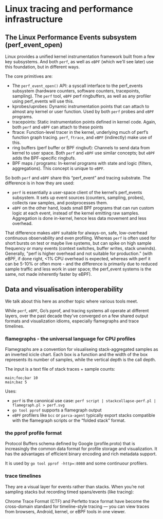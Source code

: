 # Linux tracing and performance infrastructure

## The Linux Performance Events subsystem (perf_event_open)

Linux provides a unified kernel instrumentation framework built from a few key subsystems. And both `perf`, as well as `eBPF` (which we'll see later) use this foundation, but in different ways.

The core primitives are:
- The `perf_event_open()` API: a syscall interface to the perf_events subsystem (hardware counters, software counters, tracepoints, sampling). The `perf` tool, `eBPF` perf ringbuffers, as well as any profiler using perf_events will use this.
- kprobes/uprobes: Dynamic instrumentation points that can attach to almost any kernel or user function. Used by both `perf` probes and `eBPF` programs.
- tracepoints: Static instrumentation points defined in kernel code. Again, both `perf` and `eBPF` can attach to these points
- ftrace: Function-level tracer in the kernel, underlying much of perf’s function graph tracing. `perf`, `ftrace`, and `eBPF` (indirectly) make use of this.
- ring buffers (perf buffer or BPF ringbuf): Channels to send data from kernel to user space. Both `perf` and `eBPF` use similar concepts; but `eBPF` adds the BPF-specific ringbufs.
- BPF maps / programs: In-kernel programs with state and logic (filters, aggregations). This concept is unique to `eBPF`.

So both `perf` and `eBPF` share this “perf_event” and tracing substrate. The difference is in how they are used:
- `perf` is essentially a user-space client of the kernel’s perf_events subsystem. It sets up event sources (counters, sampling, probes), collects raw samples, and postprocesses them.
- `eBPF` on the other hand, loads small BPF programs that can run custom logic at each event, instead of the kernel emitting raw samples. Aggregation is done in-kernel, hence less data movement and less overhead.

That difference makes `eBPF` suitable for always-on, safe, low-overhead continuous observability and even profiling. Whereas `perf` is often used for short bursts on test or maybe live systems, but can spike on high sample frequency or many events (context switches, buffer writes, stack unwinds). Generally, "perf is higher overhead and not suitable for production." (with eBPF, if done right, <1% CPU overhead is expected, whereas with perf it can be 5-10% or often more - and the difference is primarily due to reduced sample traffic and less work in user space; the perf_event systems is the same, not made inherently faster by eBPF).

## Data and visualisation interoperability

We talk about this here as another topic where various tools meet.

While `perf`, `eBPF`, Go’s pprof, and tracing systems all operate at different layers, over the past decade they’ve converged on a few shared output formats and visualization idioms, especially flamegraphs and trace timelines.

### flamegraphs - the universal language for CPU profiles

Flamegraphs are a convention for visualiseing stack-aggregated samples as an inverted icicle chart.
Each box is a function and the width of the box represents its number of samples, while the vertical depth is the call depth.

The input is a text file of stack traces + sample counts:
```
main;foo;bar 10
main;baz 5
```

Uses:
- `perf` is the canonical use case: `perf script | stackcollapse-perf.pl | flamegraph.pl > perf.svg`
- `go tool pprof` supports a flamegraph output
- `eBPF` profilers like `bcc` or `parca-agent` typically export stacks compatible with the flamegraph scripts or the “folded stack” format.

### the pprof profile format

Protocol Buffers schema defined by Google (profile.proto) that is increasingly the common data format for profile storage and visualization. It has the advantages of efficient binary encoding and rich metadata support.

It is used by `go tool pprof -http=:8080` and some continuour profilers.

### trace timelines

They are a visual layer for events rather than stacks. When you’re not sampling stacks but recording timed spans/events (like tracing):

Chrome Trace Format (CTF) and Perfetto trace format have become the cross-domain standard for timeline-style tracing — you can view traces from browsers, Android, kernel, or eBPF tools in one viewer.
